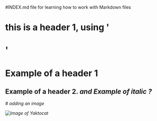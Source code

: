 #INDEX.md file for learning how to work with Markdown files

# <h1> this is a header 1, using '<h1>'
  <h1> Example of a header 1
  <h2> Example of a header 2. <i> and Example of italic ?  </h2>
# adding an image

    

![Image of Yaktocat](https://octodex.github.com/images/yaktocat.png)
    
   
